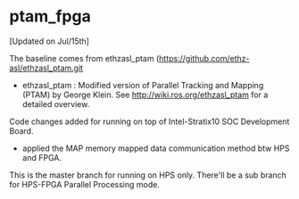 ptam_fpga
============

[Updated on Jul/15th]

The baseline comes from ethzasl_ptam (https://github.com/ethz-asl/ethzasl_ptam.git

- ethzasl_ptam : Modified version of Parallel Tracking and Mapping (PTAM) by George Klein. See http://wiki.ros.org/ethzasl_ptam for a detailed overview.

Code changes added for running on top of Intel-Stratix10 SOC Development Board.
- applied the MAP memory mapped data communication method btw HPS and FPGA.

This is the master branch for running on HPS only.
There'll be a sub branch for HPS-FPGA Parallel Processing mode.


